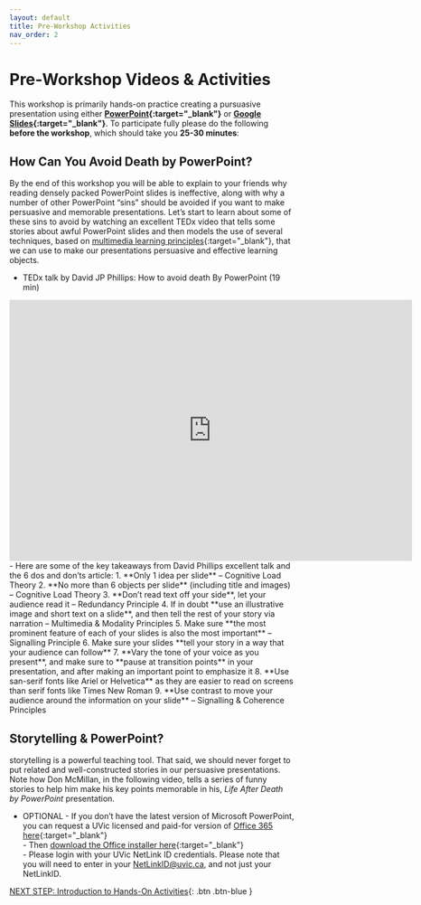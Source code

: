 ```yaml
---
layout: default
title: Pre-Workshop Activities
nav_order: 2
---
```

# Pre-Workshop Videos & Activities
This workshop is primarily hands-on practice creating a pursuasive presentation using either **[PowerPoint](https://www.microsoft.com/en-us/microsoft-365/powerpoint){:target="_blank"}** or **[Google Slides](https://www.google.ca/slides/about/){:target="_blank"}**. To participate fully please do the following **before the workshop**, which should take you **25-30 minutes**:

## How Can You Avoid Death by PowerPoint?
By the end of this workshop you will be able to explain to your friends why reading densely packed PowerPoint slides is ineffective, along with why a number of other PowerPoint “sins” should be avoided if you want to make persuasive and memorable presentations. Let’s start to learn about some of these sins to avoid by watching an excellent TEDx video that tells some stories about awful PowerPoint slides and then models the use of several techniques, based on [multimedia learning principles](https://docs.google.com/document/d/1TGVFG_iCc3iSz3aX3j8UC-YC63V__6tKFJQ4FtAsH4o/edit){:target="_blank"}, that we can use to make our presentations persuasive and effective learning objects.

- TEDx talk by David JP Phillips: How to avoid death By PowerPoint (19 min)<br>
<iframe src="https://richmccue.com/wp-admin/admin-ajax.php?action=h5p_embed&id=4" width="713" height="462" frameborder="0" allowfullscreen="allowfullscreen" title="Death by PowerPoint"></iframe><script src="https://richmccue.com/wp-content/plugins/h5p/h5p-php-library/js/h5p-resizer.js" charset="UTF-8"></script><br>
- Here are some of the key takeaways from David Phillips excellent talk and the 6 dos and don’ts article:
  1. **Only 1 idea per slide** – Cognitive Load Theory
  2. **No more than 6 objects per slide** (including title and images) – Cognitive Load Theory
  3. **Don’t read text off your side**, let your audience read it – Redundancy Principle
  4. If in doubt **use an illustrative image and short text on a slide**, and then tell the rest of your story via narration – Multimedia & Modality Principles
  5. Make sure **the most prominent feature of each of your slides is also the most important** – Signalling Principle
  6. Make sure your slides **tell your story in a way that your audience can follow**
  7. **Vary the tone of your voice as you present**, and make sure to **pause at transition points** in your presentation, and after making an important point to emphasize it
  8. **Use san-serif fonts like Ariel or Helvetica** as they are easier to read on screens than serif fonts like Times New Roman
  9. **Use contrast to move your audience around the information on your slide** – Signalling & Coherence Principles

## Storytelling & PowerPoint?
storytelling is a powerful teaching tool. That said, we should never forget to put related and well-constructed stories in our persuasive presentations. Note how Don McMillan, in the following video, tells a series of funny stories to help him make his key points memorable in his, _Life After Death by PowerPoint_ presentation.


- OPTIONAL - If you don’t have the latest version of Microsoft PowerPoint, you can request a UVic licensed and paid-for version of [Office 365 here](https://onlineservices.uvic.ca/){:target="_blank"}<br>
            -  Then [download the Office installer here](https://portal.office.com){:target="_blank"}<br>
            -  Please login with your UVic NetLink ID credentials. Please note that you will need to enter in your NetLinkID@uvic.ca, and not just your NetLinkID.

[NEXT STEP: Introduction to Hands-On Activities](activities-intro.html){: .btn .btn-blue }
